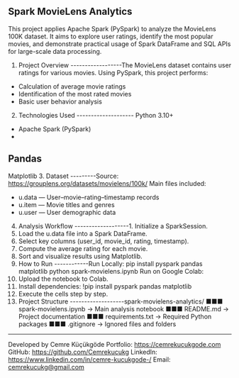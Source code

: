 Spark MovieLens Analytics
--------------------------
This project applies Apache Spark (PySpark) to analyze the MovieLens 100K dataset.
It aims to explore user ratings, identify the most popular movies, and demonstrate practical usage
of Spark DataFrame and SQL APIs for large-scale data processing.
1. Project Overview
------------------The MovieLens dataset contains user ratings for various
movies.
Using PySpark, this project
performs:
- Calculation of average movie
ratings
- Identification of the most rated
movies
- Basic user behavior
analysis
2. Technologies Used
-------------------- Python
3.10+
- Apache Spark
(PySpark)
-
Pandas
-
Matplotlib
3. Dataset
---------Source:
https://grouplens.org/datasets/movielens/100k/
Main files included:
- u.data — User–movie–rating–timestamp records
- u.item — Movie titles and genres
- u.user — User demographic data
4. Analysis Workflow
-------------------1. Initialize a
SparkSession.
2. Load the u.data file into a Spark
DataFrame.
3. Select key columns (user_id, movie_id, rating,
timestamp).
4. Compute the average rating for each
movie.
5. Sort and visualize results using
Matplotlib.
5. How to Run
------------Run
Locally:
pip install pyspark pandas
matplotlib
python
spark-movielens.ipynb
Run on Google Colab:
1. Upload the notebook to Colab.
2. Install dependencies:
!pip install pyspark pandas matplotlib
3. Execute the cells step by step.
6. Project Structure
-------------------spark-movielens-analytics/
■■■ spark-movielens.ipynb
→ Main analysis
notebook
■■■ README.md
→ Project documentation
■■■ requirements.txt → Required Python packages
■■■ .gitignore → Ignored files and folders
---
Developed by Cemre Küçükgöde
Portfolio: https://cemrekucukgode.com
GitHub: https://github.com/Cemrekucukg
LinkedIn: https://www.linkedin.com/in/cemre-kucukgode-/
Email: cemrekucukg@gmail.com
